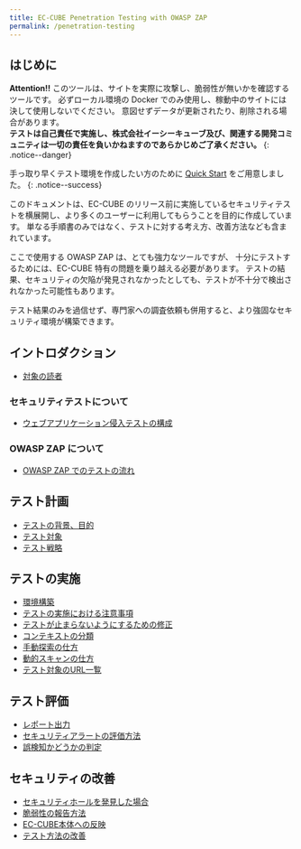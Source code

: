 ```yaml
---
title: EC-CUBE Penetration Testing with OWASP ZAP
permalink: /penetration-testing
---
```

## はじめに

**Attention!!**
このツールは、サイトを実際に攻撃し、脆弱性が無いかを確認するツールです。
必ずローカル環境の Docker でのみ使用し、稼動中のサイトには決して使用しないでください。
意図せずデータが更新されたり、削除される場合があります。<br />
**テストは自己責任で実施し、株式会社イーシーキューブ及び、関連する開発コミュニティは一切の責任を負いかねますのであらかじめご了承ください。**
{: .notice--danger}

手っ取り早くテスト環境を作成したい方のために [Quick Start](/penetration-testing/quick_start) をご用意しました。
{: .notice--success}

このドキュメントは、EC-CUBE のリリース前に実施しているセキュリティテストを横展開し、より多くのユーザーに利用してもらうことを目的に作成しています。
単なる手順書のみではなく、テストに対する考え方、改善方法なども含まれています。

ここで使用する OWASP ZAP は、とても強力なツールですが、 十分にテストするためには、EC-CUBE 特有の問題を乗り越える必要があります。
テストの結果、セキュリティの欠陥が発見されなかったとしても、テストが不十分で検出されなかった可能性もあります。

テスト結果のみを過信せず、専門家への調査依頼も併用すると、より強固なセキュリティ環境が構築できます。

## イントロダクション

- [対象の読者](/penetration-testing/introduction/#%E5%AF%BE%E8%B1%A1%E3%81%AE%E8%AA%AD%E8%80%85)

### セキュリティテストについて

<!-- TODO- セキュリティテストの種類 -->
<!-- TODO- ウェブアプリケーション侵入テストについて -->
- [ウェブアプリケーション侵入テストの構成](/penetration-testing/introduction/layout)

### OWASP ZAP について

- [OWASP ZAP でのテストの流れ](/penetration-testing/about_owaspzap/#owasp-zap-%E3%81%A7%E3%81%AE%E3%83%86%E3%82%B9%E3%83%88%E3%81%AE%E6%B5%81%E3%82%8C)

## テスト計画

- [テストの背景、目的](/penetration-testing/planning/purpose)
- [テスト対象](/penetration-testing/planning/target)
- [テスト戦略](/penetration-testing/planning/strategy)
<!-- TODO - スケジューリングの目安 -->
<!-- TODO - テスト結果の評価方法 -->

## テストの実施

- [環境構築](/penetration-testing/testing/settings)
- [テストの実施における注意事項](/penetration-testing/testing/attention)
- [テストが止まらないようにするための修正](/penetration-testing/testing/apply_patch)
- [コンテキストの分類](/penetration-testing/testing/context)
- [手動探索の仕方](/penetration-testing/testing/manual_explore)
- [動的スキャンの仕方](/penetration-testing/testing/active_scan)
- [テスト対象のURL一覧](/penetration-testing/testing/manual_inspection_urls)

## テスト評価

- [レポート出力](/penetration-testing/review#%E3%83%AC%E3%83%9D%E3%83%BC%E3%83%88%E5%87%BA%E5%8A%9B)
- [セキュリティアラートの評価方法](/penetration-testing/review#%E3%82%BB%E3%82%AD%E3%83%A5%E3%83%AA%E3%83%86%E3%82%A3%E3%82%A2%E3%83%A9%E3%83%BC%E3%83%88%E3%81%AE%E8%A9%95%E4%BE%A1%E6%96%B9%E6%B3%95)
- [誤検知かどうかの判定](/penetration-testing/review#%E8%AA%A4%E6%A4%9C%E7%9F%A5%E3%81%8B%E3%81%A9%E3%81%86%E3%81%8B%E3%81%AE%E5%88%A4%E5%AE%9A)

## セキュリティの改善

- [セキュリティホールを発見した場合](/penetration-testing/improvement#%E3%82%BB%E3%82%AD%E3%83%A5%E3%83%AA%E3%83%86%E3%82%A3%E3%83%9B%E3%83%BC%E3%83%AB%E3%82%92%E7%99%BA%E8%A6%8B%E3%81%97%E3%81%9F%E5%A0%B4%E5%90%88)
- [脆弱性の報告方法](/penetration-testing/improvement#%E8%84%86%E5%BC%B1%E6%80%A7%E3%81%AE%E5%A0%B1%E5%91%8A%E6%96%B9%E6%B3%95)
- [EC-CUBE本体への反映](/penetration-testing/improvement#ec-cube%E6%9C%AC%E4%BD%93%E3%81%B8%E3%81%AE%E5%8F%8D%E6%98%A0)
- [テスト方法の改善](/penetration-testing/improvement#%E3%83%86%E3%82%B9%E3%83%88%E6%96%B9%E6%B3%95%E3%81%AE%E6%94%B9%E5%96%84)
